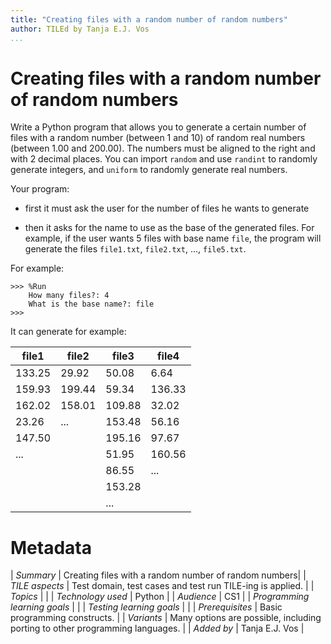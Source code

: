 ```yaml
---
title: "Creating files with a random number of random numbers"
author: TILEd by Tanja E.J. Vos
...
```


# Creating files with a random number of random numbers

Write a Python program that allows you to generate a certain number of files with a random number (between 1 and 10) of random real numbers (between 1.00 and 200.00). The numbers must be aligned to the right and with 2 decimal places. You can import `random` and use `randint` to randomly generate integers, and `uniform` to randomly generate real numbers.

Your program:

-   first it must ask the user for the number of files he wants to
    generate

-   then it asks for the name to use as the base of the generated
    files. For example, if the user wants 5 files with base name
    `file`, the program will generate the files `file1.txt`,
    `file2.txt`, ..., `file5.txt`.

For example:

```small
>>> %Run 
    How many files?: 4
    What is the base name?: file
>>> 
```

It can generate for example:

| **file1** | **file2** | **file3** | **file4** |
|-----------|-----------|-----------|-----------|
| 133.25    | 29.92     | 50.08     | 6.64      |
| 159.93    | 199.44    | 59.34     | 136.33    |
| 162.02    | 158.01    | 109.88    | 32.02     |
| 23.26     | ...       | 153.48    | 56.16     |
| 147.50    |           | 195.16    | 97.67     |
| ...       |           | 51.95     | 160.56    |
|           |           | 86.55     | ...       |
|           |           | 153.28    |           |
|           |           | ...       |           |




# Metadata

| *Summary*                     |  Creating files with a random number of random numbers|
| *TILE aspects*                | Test domain, test cases and test run TILE-ing is applied. |
| *Topics*                      |  |
| *Technology used*             | Python |
| *Audience*                    | CS1 |
| *Programming learning goals*  |  |
| *Testing learning goals*      |  |
| *Prerequisites*               | Basic programming constructs. |
| *Variants*                    | Many options are possible, including porting to other programming languages. | 
| *Added by*                    | Tanja E.J. Vos |   


